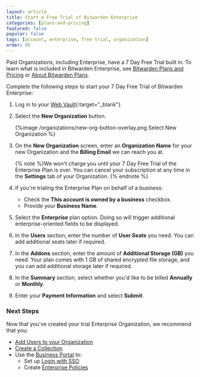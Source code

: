 ```yaml
---
layout: article
title: Start a Free Trial of Bitwarden Enterprise
categories: [plans-and-pricing]
featured: false
popular: false
tags: [account, enterprise, free trial, organization]
order: 05
---
```


Paid Organizations, including Enterprise, have a 7 Day Free Trial built in. To learn what is included in Bitwarden Enterprise, see [Bitwarden Plans and Pricing](https://bitwarden.com/pricing/business) or [About Bitwarden Plans](https://bitwarden.com/help/article/about-bitwarden-plans/#enterprise-organizations).

Complete the following steps to start your 7 Day Free Trial of Bitwarden Enterprise:

1. Log in to your [Web Vault](https://vault.bitwarden.com){:target="\_blank"}.
2. Select the **New Organization** button.

   {%image /organizations/new-org-button-overlay.png Select New Organization %}

3. On the **New Organization** screen, enter an **Organization Name** for your new Organization and the **Billing Email** we can reach you at.

   {% note %}We won't charge you until your 7 Day Free Trial of the Enterprise Plan is over. You can cancel your subscription at any time in the **Settings** tab of your Organization.
   {% endnote %}

4. If you're trialing the Enterprise Plan on behalf of a business:
   - Check the **This account is owned by a business** checkbox.
   - Provide your **Business Name**.
5. Select the **Enterprise** plan option. Doing so will trigger additional enterprise-oriented fields to be displayed.
6. In the **Users** section, enter the number of **User Seats** you need. You can add additional seats later if required.
7. In the **Addons** section, enter the amount of **Additional Storage (GB)** you need. Your plan comes with 1 GB of shared encrypted file storage, and you can add additional storage later if required.
8. In the **Summary** section, select whether you'd like to be billed **Annually** or **Monthly**.
9. Enter your **Payment Information** and select **Submit**.

### Next Steps

Now that you've created your trial Enterprise Organization, we recommend that you:

- [Add Users to your Organization](https://bitwarden.com/help/article/managing-users/)
- [Create a Collection](https://bitwarden.com/help/article/create-collections/)
- Use the [Business Portal](https://bitwarden.com/help/article/about-business-portal) to:
  - Set up [Login with SSO](https://bitwarden.com/help/article/getting-started-with-sso)
  - Create [Enterprise Policies](https://bitwarden.com/help/article/policies)
